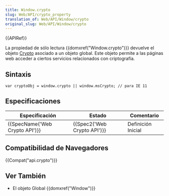```yaml
---
title: Window.crypto
slug: Web/API/crypto_property
translation_of: Web/API/Window/crypto
original_slug: Web/API/Window/crypto
---
```

{{APIRef}}

La propiedad de sólo lectura {{domxref("Window.crypto")}} devuelve el objeto [Crypto](/es/docs/Web/API/Crypto) asociado a un objeto global. Este objeto permite a las páginas web acceder a ciertos servicios relacionados con criptografía.

## Sintaxis

```
var cryptoObj = window.crypto || window.msCrypto; // para IE 11
```

## Especificaciones

| Especificación                           | Estado                               | Comentario         |
| ---------------------------------------- | ------------------------------------ | ------------------ |
| {{SpecName('Web Crypto API')}} | {{Spec2('Web Crypto API')}} | Definición Inicial |

## Compatibilidad de Navegadores

{{Compat("api.crypto")}}

## Ver También

- El objeto Global {{domxref("Window")}}
